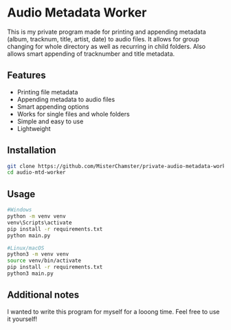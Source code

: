 # Audio Metadata Worker
This is my private program made for printing and appending metadata (album, tracknum, title, artist, date) to audio files. It allows for group changing for whole directory as well as recurring in child folders. Also allows smart appending of tracknumber and title metadata.

## Features
- Printing file metadata
- Appending metadata to audio files
- Smart appending options
- Works for single files and whole folders
- Simple and easy to use
- Lightweight

## Installation
```bash
git clone https://github.com/MisterChamster/private-audio-metadata-worker.git audio-mtd-worker
cd audio-mtd-worker
```

## Usage
```bash
#Windows
python -m venv venv
venv\Scripts\activate
pip install -r requirements.txt
python main.py
```
```bash
#Linux/macOS
python3 -m venv venv
source venv/bin/activate
pip install -r requirements.txt
python3 main.py
```

## Additional notes
I wanted to write this program for myself for a looong time. Feel free to use it yourself!

